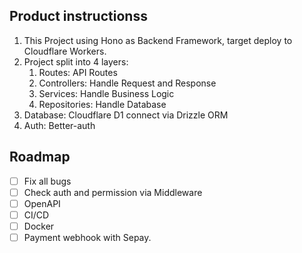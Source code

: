 ## Product instructionss
1. This Project using Hono as Backend Framework, target deploy to Cloudflare Workers.
2. Project split into 4 layers:
   1. Routes: API Routes
   2. Controllers: Handle Request and Response
   3. Services: Handle Business Logic
   4. Repositories: Handle Database
3. Database: Cloudflare D1 connect via Drizzle ORM
4. Auth: Better-auth
## Roadmap
- [ ] Fix all bugs
- [ ] Check auth and permission via Middleware
- [ ] OpenAPI
- [ ] CI/CD
- [ ] Docker
- [ ] Payment webhook with Sepay.